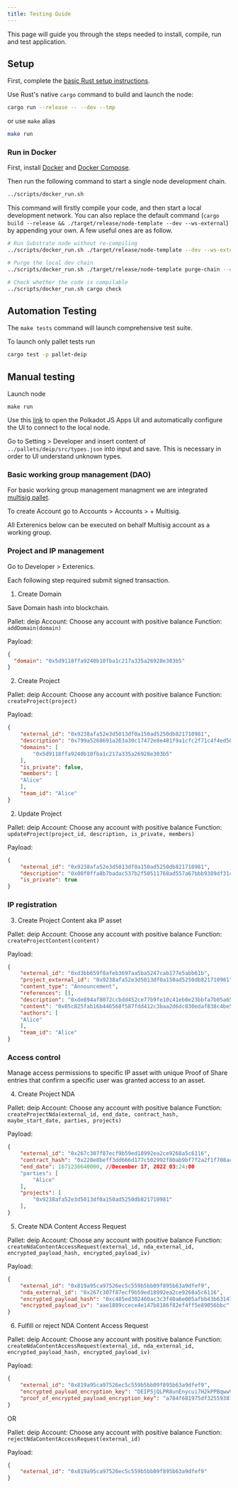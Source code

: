 ```yaml
---
title: Testing Guide
---
```


This page will guide you through the steps needed to install, compile, run and test application.

## Setup 

First, complete the [basic Rust setup instructions](./doc/rust-setup.md).

Use Rust's native `cargo` command to build and launch the node:

```sh
cargo run --release -- --dev --tmp
```

or use `make` alias

```sh
make run
```

### Run in Docker

First, install [Docker](https://docs.docker.com/get-docker/) and
[Docker Compose](https://docs.docker.com/compose/install/).

Then run the following command to start a single node development chain.

```bash
../scripts/docker_run.sh
```

This command will firstly compile your code, and then start a local development network. You can
also replace the default command (`cargo build --release && ./target/release/node-template --dev --ws-external`)
by appending your own. A few useful ones are as follow.

```bash
# Run Substrate node without re-compiling
../scripts/docker_run.sh ./target/release/node-template --dev --ws-external

# Purge the local dev chain
../scripts/docker_run.sh ./target/release/node-template purge-chain --dev

# Check whether the code is compilable
../scripts/docker_run.sh cargo check
```

## Automation Testing

The `make tests` command will launch comprehensive test suite. 

To launch only pallet tests run 

```sh
cargo test -p pallet-deip
```

## Manual testing

Launch node

```
make run
```

Use this [link](https://polkadot.js.org/apps/#/extrinsics?rpc=ws://127.0.0.1:9944) to open the Polkadot JS Apps UI and automatically configure the UI to connect to the local node.

Go to Setting > Developer and insert content of `../pallets/deip/src/types.json` into input and save. This is necessary in order to UI understand unknown types.

### Basic working group management (DAO)

For basic working group management managment we are integrated [multisig pallet](https://docs.rs/pallet-multisig/3.0.0/pallet_multisig/). 

To create Account go to Accounts > Accounts > + Multisig. 

All Exterenics below can be executed on behalf Multisig account as a working group.

### Project and IP management

Go to Developer > Exterenics. 

Each following step required submit signed transaction.

1. Create Domain

Save Domain hash into blockchain.

Pallet: deip 
Account: Choose any account with positive balance 
Function: `addDomain(domain)`

Payload:
```json
{
  "domain": "0x5d9118ffa9240b10fba1c217a335a26928e303b5"
}
```

2. Create Project 

Pallet: deip 
Account: Choose any account with positive balance 
Function: `createProject(project)`

Payload:
```json
{
    "external_id": "0x9238afa52e3d5013df0a150ad5250db821710981",
    "description": "0x799a5268691a263a30c17472e8e481f9a1cfc2f71c4f4ed50110be7ddde750f7",
    "domains": [
        "0x5d9118ffa9240b10fba1c217a335a26928e303b5"
    ],
    "is_private": false,
    "members": [
    "Alice"
    ],
	"team_id": "Alice"
}
```

2. Update Project 

Pallet: deip 
Account: Choose any account with positive balance 
Function: `updateProject(project_id, description, is_private, members)`

Payload:
```json
{
    "external_id": "0x9238afa52e3d5013df0a150ad5250db821710981",
    "description": "0x00f0ffa8b7badac537b2f50511768ad557a67bbb9389df3147fba0df1d0511c4",
    "is_private": true
}
```

### IP registration

3. Create Project Content aka IP asset

Pallet: deip 
Account: Choose any account with positive balance 
Function: `createProjectContent(content)`

Payload:
```json
{
    "external_id": "0xd3bb659f8afeb3697aa5ba5247cab177e5abb61b",
    "project_external_id": "0x9238afa52e3d5013df0a150ad5250db821710981",
    "content_type": "Announcement",
    "references": [],
    "description": "0xde894af8072ccbdd452ce77b9fe10c41eb0e23bbfa7b05a6567aa83822edb5d4",
    "content": "0x05c825fab16b446568f587fdd412c3baa2d6dc830edaf838c4be5623868a2110",
    "authors": [
    "Alice"
    ],
	"team_id": "Alice"
}
```

###	Access control

Manage access permissions to specific IP asset with unique Proof of Share entries that confirm a specific user was granted access to an asset.

4. Create Project NDA

Pallet: deip 
Account: Choose any account with positive balance 
Function: `createProjectNda(external_id, end_date, contract_hash, maybe_start_date, parties, projects)`

Payload:
```json
{
    "external_id": "0x267c307f87ecf9b59ed18992ea2ce9268a5c6116",
    "contract_hash": "0x228e8beff3dd666d177c502992f80ab9bf7f2a2f1f708ac540506ff6ab278dc2",
    "end_date": 1671236640000, //December 17, 2022 03:24:00
    "parties": [
        "Alice"
    ],
    "projects": [
        "0x9238afa52e3d5013df0a150ad5250db821710981"
    ],
}
```

5. Create NDA Content Access Request

Pallet: deip 
Account: Choose any account with positive balance 
Function: `createNdaContentAccessRequest(external_id, nda_external_id, encrypted_payload_hash, encrypted_payload_iv)`

Payload:
```json
{
    "external_id": "0x819a95ca97526ec5c559b5bb09f895b63a9dfef9",
	"nda_external_id": "0x267c307f87ecf9b59ed18992ea2ce9268a5c6116",
    "encrypted_payload_hash": "0xc485ed302460ac3c3f40a6e005afbb43b63147295c0f7526450a2948269b2ba1",
    "encrypted_payload_iv": "aae1889ccece4e147b8186f82ef4ff5e89056bbc"
}
```

6. Fulfill or reject NDA Content Access Request

Pallet: deip 
Account: Choose any account with positive balance 
Function: `createNdaContentAccessRequest(external_id, nda_external_id, encrypted_payload_hash, encrypted_payload_iv)`

Payload:
```json
{
    "external_id": "0x819a95ca97526ec5c559b5bb09f895b63a9dfef9",
    "encrypted_payload_encryption_key": "DEIP5jQLPR8unEnycui7H2kPPBqwwVJoVuVpsxAvvBU3R2zjVo3dPa",
    "proof_of_encrypted_payload_encryption_key": "a784f681975df32559381d21f67c604b99717e80"
}
```

OR

Pallet: deip 
Account: Choose any account with positive balance 
Function: `rejectNdaContentAccessRequest(external_id)`

Payload:
```json
{
    "external_id": "0x819a95ca97526ec5c559b5bb09f895b63a9dfef9"
}
```